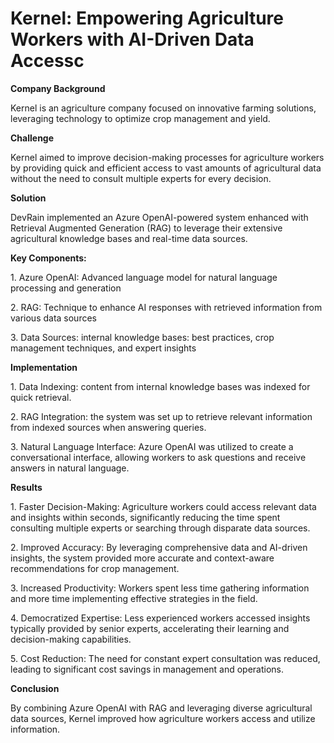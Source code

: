 # Kernel: Empowering Agriculture Workers with AI-Driven Data Accessс

**Company Background**

Kernel is an agriculture company focused on innovative farming solutions, leveraging technology to optimize crop management and yield.

  

**Challenge**

Kernel aimed to improve decision-making processes for agriculture workers by providing quick and efficient access to vast amounts of agricultural data without the need to consult multiple experts for every decision.

  

**Solution**

DevRain implemented an Azure OpenAI-powered system enhanced with Retrieval Augmented Generation (RAG) to leverage their extensive agricultural knowledge bases and real-time data sources.

  

**Key Components:**

1\. Azure OpenAI: Advanced language model for natural language processing and generation

2\. RAG: Technique to enhance AI responses with retrieved information from various data sources

3\. Data Sources: internal knowledge bases: best practices, crop management techniques, and expert insights

  

**Implementation**

1\. Data Indexing: content from internal knowledge bases was indexed for quick retrieval.

2\. RAG Integration: the system was set up to retrieve relevant information from indexed sources when answering queries.

3\. Natural Language Interface: Azure OpenAI was utilized to create a conversational interface, allowing workers to ask questions and receive answers in natural language.

  

**Results**

1\. Faster Decision-Making: Agriculture workers could access relevant data and insights within seconds, significantly reducing the time spent consulting multiple experts or searching through disparate data sources.

2\. Improved Accuracy: By leveraging comprehensive data and AI-driven insights, the system provided more accurate and context-aware recommendations for crop management.

3\. Increased Productivity: Workers spent less time gathering information and more time implementing effective strategies in the field.

4\. Democratized Expertise: Less experienced workers accessed insights typically provided by senior experts, accelerating their learning and decision-making capabilities.

5\. Cost Reduction: The need for constant expert consultation was reduced, leading to significant cost savings in management and operations.

  

**Conclusion**

By combining Azure OpenAI with RAG and leveraging diverse agricultural data sources, Kernel improved how agriculture workers access and utilize information.